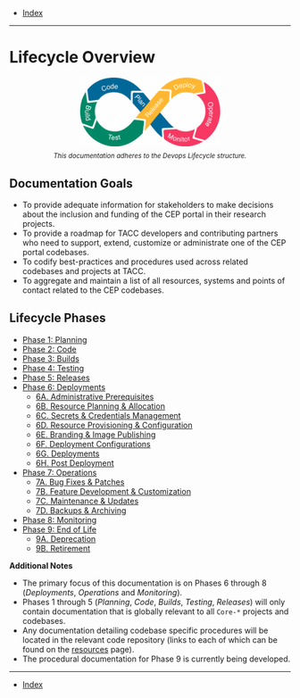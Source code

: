 - [Index](../index.md)

---

# Lifecycle Overview

<p align="center">
  <img width="50%" src="../assets/img/devops-lifecycle.png" alt="devops-lifecycle logo">
  <br/>
  <sub><i>This documentation adheres to the Devops Lifecycle structure.</i></sub>
</p>

## Documentation Goals

- To provide adequate information for stakeholders to make decisions about the inclusion and funding of the CEP portal in their research projects.
- To provide a roadmap for TACC developers and contributing partners who need to support, extend, customize or administrate one of the CEP portal codebases.
- To codify best-practices and procedures used across related codebases and projects at TACC.
- To aggregate and maintain a list of all resources, systems and points of contact related to the CEP codebases.

## Lifecycle Phases

- [Phase 1: Planning](phase_01)
- [Phase 2: Code](phase_02)
- [Phase 3: Builds](phase_03)
- [Phase 4: Testing](phase_04)
- [Phase 5: Releases](phase_05)
- [Phase 6: Deployments](phase_06)
  - [6A. Administrative Prerequisites](phase_06#6a)
  - [6B. Resource Planning & Allocation](phase_06#6b)
  - [6C. Secrets & Credentials Management](phase_06#6c)
  - [6D. Resource Provisioning & Configuration](phase_06#6d)
  - [6E. Branding & Image Publishing](phase_06#6e)
  - [6F. Deployment Configurations](phase_06#6f)
  - [6G. Deployments](phase_06#6g)
  - [6H. Post Deployment](phase_06#6h)
- [Phase 7: Operations](phase_07)
  - [7A. Bug Fixes & Patches](phase_07#7a)
  - [7B. Feature Development & Customization](phase_07#7b)
  - [7C. Maintenance & Updates](phase_07#7c)
  - [7D. Backups & Archiving](phase_07#7d)
- [Phase 8: Monitoring](phase_08)
- [Phase 9: End of Life](phase_09)
  - [9A. Deprecation](phase_09#9a)
  - [9B. Retirement](phase_09#9b)

**Additional Notes**

- The primary focus of this documentation is on Phases 6 through 8 (_Deployments_, _Operations_ and _Monitoring_).
- Phases 1 through 5 (_Planning_, _Code_, _Builds_, _Testing_, _Releases_) will only contain documentation that is globally relevant to all `Core-*` projects and codebases.
- Any documentation detailing codebase specific procedures will be located in the relevant code repository (links to each of which can be found on the [resources](resources#top) page).
- The procedural documentation for Phase 9 is currently being developed.

---

- [Index](../index.md)
